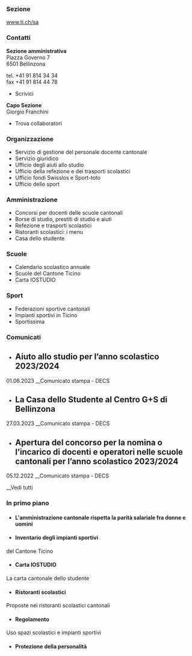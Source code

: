 ###  Sezione

www.ti.ch/sa

###  Contatti

**Sezione amministrativa**  
Piazza Governo 7  
6501 Bellinzona

tel. +41 91 814 34 34  
fax +41 91 814 44 78  

  * Scrivici

 **Capo Sezione**  
Giorgio Franchini

  * Trova collaboratori

###  Organizzazione

  * Servizio di gestione del personale docente cantonale
  * Servizio giuridico
  * Ufficio degli aiuti allo studio
  * Ufficio della refezione e dei trasporti scolastici
  * Ufficio fondi Swisslos e Sport-toto
  * Ufficio dello sport

###  Amministrazione

  * Concorsi per docenti delle scuole cantonali 
  * Borse di studio, prestiti di studio e aiuti 
  * Refezione e trasporti scolastici 
  * Ristoranti scolastici: i menu 
  * Casa dello studente

###  Scuole

  * Calendario scolastico annuale
  * Scuole del Cantone Ticino
  * Carta IOSTUDIO

###  Sport

  * Federazioni sportive cantonali
  * Impianti sportivi in Ticino
  * Sportissima

###  Comunicati

  * ## Aiuto allo studio per l’anno scolastico 2023/2024

01.06.2023 __Comunicato stampa \- DECS

  * ## La Casa dello Studente al Centro G+S di Bellinzona

27.03.2023 __Comunicato stampa \- DECS

  * ## Apertura del concorso per la nomina o l’incarico di docenti e operatori nelle scuole cantonali per l’anno scolastico 2023/2024

05.12.2022 __Comunicato stampa \- DECS

__Vedi tutti

### In primo piano

  * #### L'amministrazione cantonale rispetta la parità salariale fra donne e uomini

  * #### Inventario degli impianti sportivi

del Cantone Ticino

  * #### Carta IOSTUDIO

La carta cantonale dello studente

  * #### Ristoranti scolastici

Proposte nei ristoranti scolastici cantonali

  * #### Regolamento

Uso spazi scolastici e impianti sportivi

  * #### Protezione della personalità


